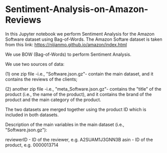 # Sentiment-Analysis-on-Amazon-Reviews
In this Jupyter notebook we perform Sentiment Analysis for the Amazon Software dataset using Bag-of-Words.
The Amazon Softare dataset is taken from this link: https://nijianmo.github.io/amazon/index.html

We use BOW (Bag-of-Words) to perform Sentiment Analysis.

We use two sources of data:

(1) one zip file -i.e., "Software.json.gz"- contain the main dataset, and it contains the reviews of the clients;

(2) another zip file -i.e., "meta_Software.json.gz"- contains the "title" of the product (i.e., the name of the product), and it contains the brand of the product and the main category of the product.

The two datasets are merged together using the product ID which is included in both datasets.

Description of the main variables in the main dataset (i.e., "Software.json.gz"):

reviewerID - ID of the reviewer, e.g. A2SUAM1J3GNN3B
asin - ID of the product, e.g. 0000013714
